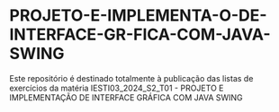 # PROJETO-E-IMPLEMENTA-O-DE-INTERFACE-GR-FICA-COM-JAVA-SWING
Este repositório é destinado totalmente à publicação das listas de exercícios da matéria IESTI03_2024_S2_T01 - PROJETO E IMPLEMENTAÇÃO DE INTERFACE GRÁFICA COM JAVA SWING
